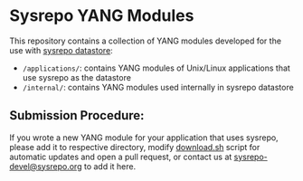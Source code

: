 # Sysrepo YANG Modules
This repository contains a collection of YANG modules developed for the use with [sysrepo datastore](https://github.com/sysrepo/sysrepo):

- `/applications/`: contains YANG modules of Unix/Linux applications that use sysrepo as the datastore
- `/internal/`: contains YANG modules used internally in sysrepo datastore

## Submission Procedure:

If you wrote a new YANG module for your application that uses sysrepo, please add it to respective directory, modify [download.sh](download.sh) script for automatic updates and open a pull request, or contact us at sysrepo-devel@sysrepo.org to add it here.
